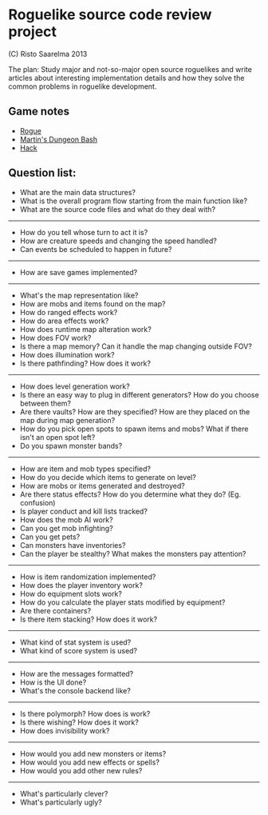 Roguelike source code review project
====================================

(C) Risto Saarelma 2013

The plan: Study major and not-so-major open source roguelikes and
write articles about interesting implementation details and how they
solve the common problems in roguelike development.

Game notes
----------

- [Rogue](rogue.md)
- [Martin's Dungeon Bash](dungeonbash.md)
- [Hack](hack.md)

Question list:
--------------

- What are the main data structures?
- What is the overall program flow starting from the main function
  like?
- What are the source code files and what do they deal with?

----

- How do you tell whose turn to act it is?
- How are creature speeds and changing the speed handled?
- Can events be scheduled to happen in future?

----

- How are save games implemented?

----

- What's the map representation like?
- How are mobs and items found on the map?
- How do ranged effects work?
- How do area effects work?
- How does runtime map alteration work?
- How does FOV work?
- Is there a map memory? Can it handle the map changing outside FOV?
- How does illumination work?
- Is there pathfinding? How does it work?

----

- How does level generation work?
- Is there an easy way to plug in different generators? How do you
  choose between them?
- Are there vaults? How are they specified? How are they placed on
  the map during map generation?
- How do you pick open spots to spawn items and mobs? What if there
  isn't an open spot left?
- Do you spawn monster bands?

----

- How are item and mob types specified?
- How do you decide which items to generate on level?
- How are mobs or items generated and destroyed?
- Are there status effects? How do you determine what they do? (Eg.
  confusion)
- Is player conduct and kill lists tracked?
- How does the mob AI work?
- Can you get mob infighting?
- Can you get pets?
- Can monsters have inventories?
- Can the player be stealthy? What makes the monsters pay attention?

----

- How is item randomization implemented?
- How does the player inventory work?
- How do equipment slots work?
- How do you calculate the player stats modified by equipment?
- Are there containers?
- Is there item stacking? How does it work?

----

- What kind of stat system is used?
- What kind of score system is used?

----

- How are the messages formatted?
- How is the UI done?
- What's the console backend like?

----

- Is there polymorph? How does is work?
- Is there wishing? How does it work?
- How does invisibility work?

----

- How would you add new monsters or items?
- How would you add new effects or spells?
- How would you add other new rules?

----

- What's particularly clever?
- What's particularly ugly?
